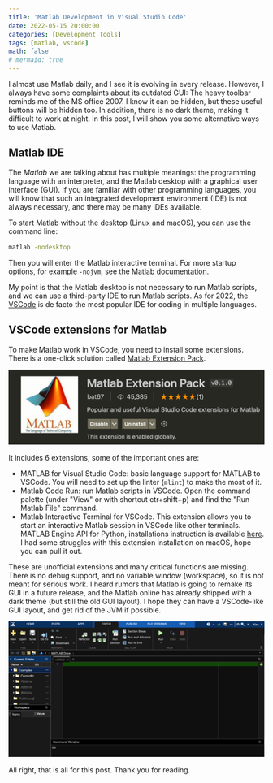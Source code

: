 ```yaml
---
title: 'Matlab Development in Visual Studio Code'
date: 2022-05-15 20:00:00
categories: [Development Tools]
tags: [matlab, vscode]
math: false
# mermaid: true
---
```


I almost use Matlab daily, and I see it is evolving in every release.
However, I always have some complaints about its outdated GUI:
The heavy toolbar reminds me of the MS office 2007.
I know it can be hidden, but these useful buttons will be hidden too.
In addition, there is no dark theme, making it difficult to work at night.
In this post, I will show you some alternative ways to use Matlab.

## Matlab IDE

The *Matlab* we are talking about has multiple meanings: the programming language with an interpreter, and the Matlab desktop with a graphical user interface (GUI).
If you are familiar with other programming languages, you will know that such an integrated development environment (IDE) is not always necessary, and there may be many IDEs available.

To start Matlab without the desktop (Linux and macOS), you can use the command line:

```bash
matlab -nodesktop
```

Then you will enter the Matlab interactive terminal.
For more startup options, for example `-nojvm`, see the [Matlab documentation](https://www.mathworks.com/help/matlab/startup-and-shutdown.html).

My point is that the Matlab desktop is not necessary to run Matlab scripts, and we can use a third-party IDE to run Matlab scripts.
As for 2022, the [VSCode](https://code.visualstudio.com/) is de facto the most popular IDE for coding in multiple languages.

## VSCode extensions for Matlab

To make Matlab work in VSCode, you need to install some extensions.
There is a one-click solution called [Matlab Extension Pack](https://marketplace.visualstudio.com/items?itemName=bat67.matlab-extension-pack).

![Matlab Extension Pack](/assets/img/posts/Matlab_extension.png)

It includes 6 extensions, some of the important ones are:

* MATLAB for Visual Studio Code: basic language support for MATLAB to VSCode. You will need to set up the linter (`mlint`) to make the most of it.
* Matlab Code Run: run Matlab scripts in VSCode. Open the command palette (under "View" or with shortcut ctr+shift+p) and find the "Run Matlab File" command.
* Matlab Interactive Terminal for VSCode. This extension allows you to start an interactive Matlab session in VSCode like other terminals. MATLAB Engine API for Python, installations instruction is available [here](https://www.mathworks.com/help/matlab/matlab_external/install-the-matlab-engine-for-python.html). I had some struggles with this extension installation on macOS, hope you can pull it out.
  
These are unofficial extensions and many critical functions are missing.
There is no debug support, and no variable window (workspace), so it is not meant for serious work.
I heard rumors that Matlab is going to remake its GUI in a future release, and the Matlab online has already shipped with a dark theme (but still the old GUI layout).
I hope they can have a VSCode-like GUI layout, and get rid of the JVM if possible.

![Matlab online](/assets/img/posts/Matlab_online_dark.png)

All right, that is all for this post. Thank you for reading.
